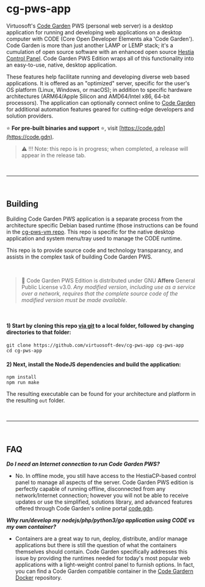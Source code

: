 # cg-pws-app
Virtuosoft's [Code Garden](https://code.gdn) PWS (personal web server) is a desktop application for running and developing web applications on a desktop computer with CODE (Core Open Developer Elements aka 'Code Garden'). Code Garden is more than just another LAMP or LEMP stack; it's a cumulation of open source software with an enhanced open source [Hestia Control Panel](https://hestiacp.com). Code Garden PWS Edition wraps all of this functionality into an easy-to-use, native, desktop application.

These features help facilitate running and developing diverse web based applications. It is offered as an "optimized" server, specific for the user's OS platform (Linux, Windows, or macOS); in addition to specific hardware architectures (ARM64/Apple Silicon and AMD64/Intel x86, 64-bit processors). The application can optionally connect online to [Code Garden](https://code.gdn) for additional automation features geared for cutting-edge developers and solution providers.

:star: **For pre-built binaries and support** :star:, visit [https://code.gdn](https://code.gdn).

> :warning: !!! Note: this repo is in progress; when completed, a release will appear in the release tab.

&nbsp;

-----

&nbsp;

## Building
Building Code Garden PWS application is a separate process from the architecture specific Debian based runtime (those instructions can be found in the [cg-pws-vm repo](https://github.com/virtuosoft-dev/cg-pws-vm). This repo is specific for the native desktop application and system menu/tray used to manage the CODE runtime.

This repo is to provide source code and technology transparancy, and assists in the complex task of building Code Garden PWS.

&nbsp;

> :triangular_flag_on_post: Code Garden PWS Edition is distributed under GNU **Affero** General Public License v3.0. *Any modified version, including use as a service over a network, requires that the complete source code of the modified version must be made available*.

&nbsp;


#### 1) Start by cloning this repo [via git](https://git-scm.com) to a local folder, followed by changing directories to that folder:
```
git clone https://github.com/virtuosoft-dev/cg-pws-app cg-pws-app
cd cg-pws-app
```

#### 2) Next, install the NodeJS dependencies and build the application:
```
npm install
npm run make
```

The resulting executable can be found for your architecture and platform in the resulting `out` folder. 

&nbsp;

-----

&nbsp;

## FAQ

***Do I need an Internet connection to run Code Garden PWS?***
* No. In offline mode, you still have access to the HestiaCP-based control panel to manage all aspects of the server. Code Garden PWS edition is perfectly capable of running offline, disconnected from any network/Internet connection; however you will not be able to receive updates or use the simplified, solutions library, and advanced features offered through Code Garden's online portal [code.gdn](https://code.gdn). 

***Why run/develop my nodejs/php/python3/go application using CODE vs my own container?***
* Containers are a great way to run, deploy, distribute, and/or manage applications but there is still the question of what the containers themselves should contain. Code Garden specifically addresses this issue by providing the runtimes needed for today's most popular web applications with a light-weight control panel to furnish options. In fact, you can find a Code Garden compatible container in the [Code Gardern Docker](https://github.com/Steveorevo/hestiacp-dockered) repository.